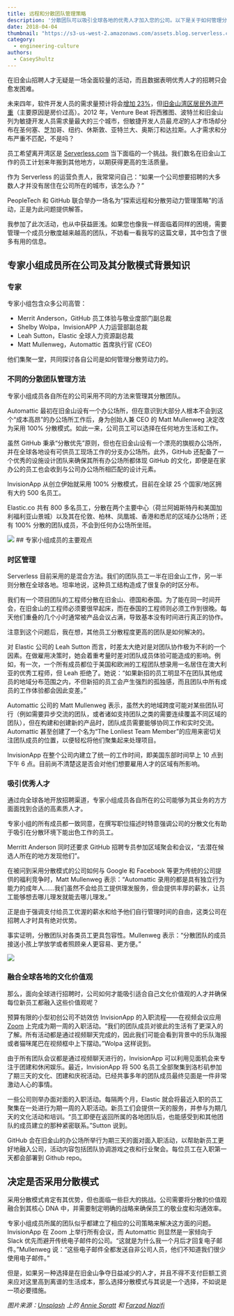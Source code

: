 ```yaml
---
title: 远程和分散团队管理策略
description: '分散团队可以吸引全球各地的优秀人才加入您的公司。以下是关于如何管理分散团队的一些经验和方法指导。'
date: 2018-04-04
thumbnail: "https://s3-us-west-2.amazonaws.com/assets.blog.serverless.com/Casey's+Blog+Posts/remote-worker-small.jpg"
category:
  - engineering-culture
authors:
  - CaseyShultz
---
```


在旧金山招聘人才无疑是一场全面较量的活动，而且数据表明优秀人才的招聘只会愈发困难。

未来四年，软件开发人员的需求量预计将会[增加 23%](https://www.bls.gov/ooh/computer-and-information-technology/software-developers.htm)，但[旧金山湾区居民外流严重](http://sanfrancisco.cbslocal.com/2018/02/08/san-francisco-bay-area-mass-exodus-residents/)（主要原因是房价过高）。2012 年，Venture Beat 将西雅图、波特兰和旧金山列为敏捷开发人员需求量最大的三个城市，但敏捷开发人员最*充足*的人才市场却分布在圣何塞、芝加哥、纽约、休斯敦、亚特兰大、奥斯汀和达拉斯。人才需求和分布严重不匹配，不是吗？

员工希望离开湾区是 [Serverless.com](https://serverless.com/) 当下面临的一个挑战。我们数名在旧金山工作的员工计划来年搬到其他地方，以期获得更高的生活质量。

作为 Serverless 的运营负责人，我常常问自己：“如果一个公司想要招聘的大多数人才并没有居住在公司所在的城市，该怎么办？”

PeopleTech 和 GitHub 联合举办一场名为“探索远程和分散劳动力管理策略”的活动，正是为此问题提供解答。

我参加了此次活动，也从中获益匪浅。如果您也像我一样面临着同样的困境，需要管理一个成员分散度越来越高的团队，不妨看一看我写的这篇文章，其中包含了很多有用的信息。

## 专家小组成员所在公司及其分散模式背景知识

### 专家

专家小组包含众多公司高管：

- Merrit Anderson，GitHub 员工体验与敬业度部门副总裁
- Shelby Wolpa，InvisionAPP 人力运营部副总裁
- Leah Sutton，Elastic 全球人力资源副总裁
- Matt Mullenweg，Automattic 首席执行官 (CEO)

他们集聚一堂，共同探讨各自公司是如何管理分散劳动力的。

### 不同的分散团队管理方法

专家小组成员各自所在的公司采用不同的方法来管理其分散团队。

Automattic 最初在旧金山设有一个办公场所，但在意识到大部分人根本不会到这个“成本高昂”的办公场所工作后，身为创始人兼 CEO 的 Matt Mullenweg 决定改为采用 100% 分散模式。如此一来，公司员工可以选择在任何地方生活和工作。

虽然 GitHub 秉承“分散优先”原则，但也在旧金山设有一个漂亮的旗舰办公场所，并在全球各地设有可供员工现场工作的分支办公场所。此外，GitHub 还配备了一个优秀的设施设计团队来确保其所有办公场所都体现 GitHub 的文化，即便是在家办公的员工也会收到与公司办公场所相匹配的设计元素。

InvisionApp 从创立伊始就采用 100% 分散模式，目前在全球 25 个国家/地区拥有大约 500 名员工。

Elastic.co 共有 800 多名员工，分散在两个主要中心（荷兰阿姆斯特丹和美国加利福利亚山景城）以及其在伦敦、柏林、凤凰城、香港和悉尼的区域办公场所；还有 100% 分散的团队成员，不会到任何办公场所坐班。

<image src="https://s3-us-west-2.amazonaws.com/assets.blog.serverless.com/Casey's+Blog+Posts/computer-with-code.jpg">
## 专家小组成员的主要观点

### 时区管理

Serverless 目前采用的是混合方法。我们的团队员工一半在旧金山工作，另一半则分散在全球各地。坦率地说，这种员工结构造成了很复杂的时区分布。

我们有一个项目团队的工程师分散在旧金山、德国和泰国。为了能在同一时间开会，在旧金山的工程师必须要很早起床，而在泰国的工程师则必须工作到很晚。每天他们重叠的几个小时通常被产品会议占满，导致基本没有时间进行真正的协作。

注意到这个问题后，我在想，其他员工分散程度更高的团队是如何解决的。

对 Elastic 公司的 Leah Sutton 而言，时差太大绝对是对团队协作极为不利的一个因素。在做雇用决策时，她会着重考量时差对团队成员体验可能造成的影响。例如，有一次，一个所有成员都位于美国和欧洲的工程团队想录用一名居住在澳大利亚的优秀工程师，但 Leah 拒绝了。她说：“如果新招的员工明显不在团队其他成员的地域分布范围之内，不但新招的员工会产生强烈的孤独感，而且团队中所有成员的工作体验都会因此变差。”

Automattic 公司的 Matt Mullenweg 表示，虽然大的地域跨度可能对某些团队可行（例如需要异步交流的团队，或者诸如支持团队之类的需要连续覆盖不同区域的团队），但在构建和创建新的产品时，团队成员需要能够协同工作和实时交流。Automattic 甚至创建了一个名为“The Lonliest Team Member”的应用来密切关注团队成员的位置，以便轻松将他们聚集起来处理项目。

InvisionApp 在整个公司内建立了统一的工作时间，即美国东部时间早上 10 点到下午 6 点。目前尚不清楚这是否会对他们想要雇用人才的区域有所影响。

### 吸引优秀人才

通过向全球各地开放招聘渠道，专家小组成员各自所在的公司能够为其业务的方方面面找到合适的高素质人才。

专家小组的所有成员都一致同意，在撰写职位描述时特意强调公司的分散文化有助于吸引在分散环境下能出色工作的员工。

Merritt Anderson 同时还要求 GitHub 招聘专员参加区域聚会和会议，“去潜在候选人所在的地方发现他们”。

在被问到采用分散模式的公司如何与 Google 和 Facebook 等更为传统的公司提供的福利竞争时，Matt Mullenweg 表示：“Automattic 录用的都是具有独立行为能力的成年人……我们虽然不会给员工提供理发服务，但会提供丰厚的薪水，让员工能够想去哪儿理发就能去哪儿理发。”

正是由于强调支付给员工优渥的薪水和给予他们自行管理时间的自由，这类公司在招聘人才时具有绝对优势。

事实证明，分散团队对各类员工更具包容性。Mullenweg 表示：“分散团队的成员接送小孩上学放学或者照顾亲人更容易、更方便。”

<image src="https://s3-us-west-2.amazonaws.com/assets.blog.serverless.com/Casey's+Blog+Posts/team-working-at-table.jpg">

### 融合全球各地的文化价值观

那么，面向全球进行招聘时，公司如何才能吸引适合自己文化价值观的人才并确保每位新员工都融入这些价值观呢？

预算有限的小型初创公司不妨效仿 InvisionApp 的入职流程——在视频会议应用 [Zoom](https://zoom.us/) 上完成为期一周的入职活动。“我们的团队成员对彼此的生活有了更深入的了解。所有活动都是通过视频聊天完成的，因此我们可能会看到背景中的乐队海报或者猫咪尾巴在视频框中上下摆动。”Wolpa 这样说到。

由于所有团队会议都是通过视频聊天进行的，InvisionApp 可以利用见面机会来专注于团建和休闲娱乐。最近，InvisionApp 将 500 名员工全部聚集到洛杉矶参加了期三天的文化、团建和庆祝活动。已经共事多年的团队成员最终见面是一件非常激动人心的事情。

一些公司则举办面对面的入职活动。每隔两个月，Elastic 就会将最近入职的员工聚集在一处进行为期一周的入职活动。新员工们会提供一天的服务，并参与为期几天的文化活动和培训。“员工即便在返回所属的各地团队后，也能感受到和其他团队的成员建立的那种紧密联系。”Sutton 说到。

GitHub 会在旧金山的办公场所举行为期三天的面对面入职活动，以帮助新员工更好地融入公司，活动内容包括团队协调游戏之夜和行业聚会。每位员工在入职第一天都会部署到 Github repo。

## 决定是否采用分散模式

采用分散模式肯定有其优势，但也面临一些巨大的挑战。公司需要将分散的价值观融合到其核心 DNA 中，并需要制定明确的战略来确保员工的敬业度和沟通效率。

专家小组成员所属的团队似乎都建立了相应的公司策略来解决这方面的问题。InvisionApp 在 Zoom 上举行所有会议，而 Automattic 则显然是一家倾向于 Slack 优先而避开传统电子邮件的公司。“这就是为什么我一个月后才回复电子邮件。”Mullenweg 说：“这些电子邮件全都发送自非公司人员，他们不知道我们很少使用电子邮件。”

但是，如果另一种选择是在旧金山争夺日益减少的人才，并且不得不支付巨额工资来应对这里高到离谱的生活成本，那么选择分散模式与其说是一个选择，不如说是一项必要措施。

_图片来源：[Unsplash](https://unsplash.com/) 上的 [Annie Spratt](https://unsplash.com/photos/g9KFpAfQ5bc?utm_source=unsplash&utm_medium=referral&utm_content=creditCopyText) 和 [Farzad Nazifi](https://unsplash.com/photos/p-xSl33Wxyc?utm_source=unsplash&utm_medium=referral&utm_content=creditCopyText)_
